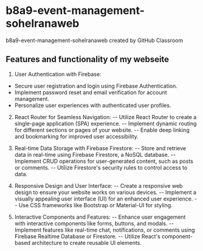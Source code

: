 # b8a9-event-management-sohelranaweb
b8a9-event-management-sohelranaweb created by GitHub Classroom

## Features and functionality of my webseite
1. User Authentication with Firebase:
- Secure user registration and login using Firebase Authentication.
- Implement password reset and email verification for account management.
- Personalize user experiences with authenticated user profiles.

2. React Router for Seamless Navigation:
-- Utilize React Router to create a single-page application (SPA) experience.
-- Implement dynamic routing for different sections or pages of your website.
-- Enable deep linking and bookmarking for improved user accessibility.

3. Real-time Data Storage with Firebase Firestore:
-- Store and retrieve data in real-time using Firebase Firestore, a NoSQL database.
-- Implement CRUD operations for user-generated content, such as posts or comments.
-- Utilize Firestore's security rules to control access to data.

4. Responsive Design and User Interface:
-- Create a responsive web design to ensure your website works on various devices.
-- Implement a visually appealing user interface (UI) for an enhanced user experience.
-- Use CSS frameworks like Bootstrap or Material-UI for styling.

5. Interactive Components and Features:
-- Enhance user engagement with interactive components like forms, buttons, and modals.
-- Implement features like real-time chat, notifications, or comments using Firebase Realtime Database or Firestore.
-- Utilize React's component-based architecture to create reusable UI elements.
